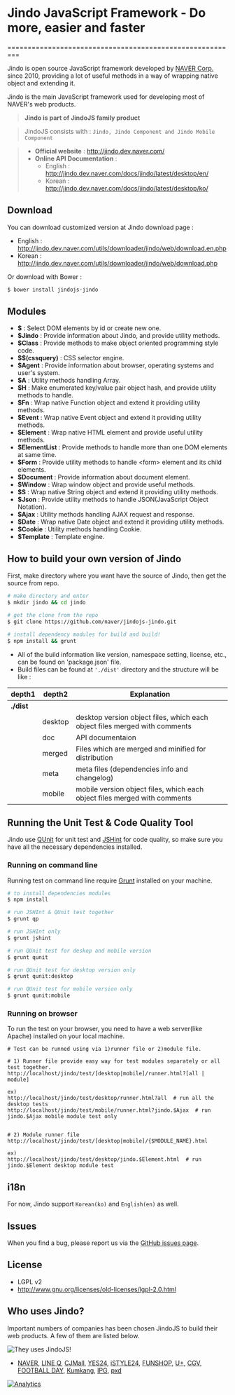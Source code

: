 # **Jindo JavaScript Framework** - Do more, easier and faster
=========================================================

Jindo is open source JavaScript framework developed by [NAVER Corp.](http://www.navercorp.com/en/index.nhn) since 2010,
providing a lot of useful methods in a way of wrapping native object and extending it.

Jindo is the main JavaScript framework used for developing most of NAVER's web products.

> **Jindo is part of JindoJS family product**

> JindoJS consists with : `Jindo, Jindo Component and Jindo Mobile Component`

> - __Official website__ : http://jindo.dev.naver.com/
> - __Online API Documentation__ :
>   - English : http://jindo.dev.naver.com/docs/jindo/latest/desktop/en/
>   - Korean : http://jindo.dev.naver.com/docs/jindo/latest/desktop/ko/

## **Download**
You can download customized version at Jindo download page :
- English : http://jindo.dev.naver.com/utils/downloader/jindo/web/download.en.php
- Korean : http://jindo.dev.naver.com/utils/downloader/jindo/web/download.php

Or download with Bower :

```bash
$ bower install jindojs-jindo
```

## **Modules**
- **$** : Select DOM elements by id or create new one.
- **$Jindo** : Provide information about Jindo, and provide utility methods.
- **$Class** : Provide methods to make object oriented programming style code.
- **$$(cssquery)** : CSS selector engine.
- **$Agent** : Provide information about browser, operating systems and user's system.
- **$A** : Utility methods handling Array.
- **$H** : Make enumerated key/value pair object hash, and provide utility methods to handle.
- **$Fn** : Wrap native Function object and extend it providing utility methods.
- **$Event** : Wrap native Event object and extend it providing utility methods.
- **$Element** : Wrap native HTML element and provide useful utility methods.
- **$ElementList** : Provide methods to handle more than one DOM elements at same time.
- **$Form** : Provide utility methods to handle &lt;form> element and its child elements.
- **$Document** : Provide information about document element.
- **$Window** : Wrap window object and provide useful methods.
- **$S** : Wrap native String object and extend it providing utility methods.
- **$Json** : Provide utility methods to handle JSON(JavaScript Object Notation).
- **$Ajax** : Utility methods handling AJAX request and response.
- **$Date** : Wrap native Date object and extend it providing utility methods.
- **$Cookie** : Utility methods handling Cookie.
- **$Template** : Template engine.

## **How to build your own version of Jindo**

First, make directory where you want have the source of Jindo, then get the source from repo.

```bash
# make directory and enter
$ mkdir jindo && cd jindo

# get the clone from the repo
$ git clone https://github.com/naver/jindojs-jindo.git

# install dependency modules for build and build!
$ npm install && grunt
```

- All of the build information like version, namespace setting, license, etc.,
can be found on 'package.json' file.
- Build files can be found at `'./dist'` directory and the structure will be like :


|depth1     | depth2 | Explanation |
| ---       | ---    | --- |
|**./dist** |        |  |
|           | desktop| desktop version object files, which each object files merged with comments |
|           | doc    | API documentaion |
|           | merged | Files which are merged and minified for distribution |
|           | meta   | meta files (dependencies info and changelog) |
|           | mobile | mobile version object files, which each object files merged with comments |


## **Running the Unit Test & Code Quality Tool**

Jindo use [QUnit](http://qunitjs.com/) for unit test and [JSHint](http://jshint.com/) for code quality, so make sure you have all the necessary dependencies installed.


### **Running on command line**
Running test on command line require [Grunt](http://gruntjs.com/) installed on your machine.

```bash
# to install dependencies modules
$ npm install

# run JSHInt & QUnit test together
$ grunt qp

# run JSHInt only
$ grunt jshint

# run QUnit test for deskop and mobile version
$ grunt qunit

# run QUnit test for desktop version only
$ grunt qunit:desktop

# run QUnit test for mobile version only
$ grunt qunit:mobile
```

### **Running on browser**
To run the test on your browser, you need to have a web server(like Apache) installed on your local machine.

```
# Test can be runned using via 1)runner file or 2)module file.

# 1) Runner file provide easy way for test modules separately or all test together.
http://localhost/jindo/test/[desktop|mobile]/runner.html?[all | module]

ex)
http://localhost/jindo/test/desktop/runner.html?all  # run all the desktop tests
http://localhost/jindo/test/mobile/runner.html?jindo.$Ajax  # run jindo.$Ajax mobile module test only


# 2) Module runner file
http://localhost/jindo/test/[desktop|mobile]/{$MODULE_NAME}.html

ex)
http://localhost/jindo/test/desktop/jindo.$Element.html  # run jindo.$Element desktop module test

```

## **i18n**
For now, Jindo support `Korean(ko)` and `English(en)` as well.

## **Issues**
When you find a bug, please report us via the [GitHub issues page](https://github.com/naver/jindojs-jindo/issues).

## **License**
- LGPL v2
- http://www.gnu.org/licenses/old-licenses/lgpl-2.0.html

## **Who uses Jindo?**

Important numbers of companies has been chosen JindoJS to build their web products. A few of them are listed below.

![They uses JindoJS!](http://jindo.dev.naver.com/jindo_home/img/reference.png?141219)

- [NAVER](http://www.naver.com/),
[LINE Q](https://lineq.line.me/),
[CJMall](http://mw.cjmall.com/),
[YES24](http://m.yes24.com/),
[iSTYLE24](http://m.istyle24.com/),
[FUNSHOP](http://m.funshop.co.kr/),
[U+](http://page.uplus.co.kr/),
[CGV](http://m.cgv.co.kr/),
[FOOTBALL DAY](http://m.fd.naver.com/gmc/home),
[Kumkang](http://www.kumkang.com/),
[IPG](http://m.infopub.co.kr/),
[pxd](http://www.pxd.co.kr/)


[![Analytics](https://ga-beacon.appspot.com/UA-45811892-6/jindojs-jindo/readme)](https://github.com/naver/jindojs-jindo)